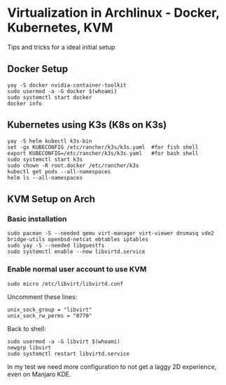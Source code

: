 <!-- toc -->

# Virtualization in Archlinux - Docker, Kubernetes, KVM

Tips and tricks for a ideal initial setup

<!-- toc -->

## Docker Setup

    yay -S docker nvidia-container-toolkit
    sudo usermod -a -G docker $(whoami)
    sudo systemctl start docker
    docker info

## Kubernetes using K3s (K8s on K3s)

    yay -S helm kubectl k3s-bin
    set -gx KUBECONFIG /etc/rancher/k3s/k3s.yaml  #for fish shell
    export KUBECONFIG=/etc/rancher/k3s/k3s.yaml   #for bash shell
    sudo systemctl start k3s
    sudo chown -R root.docker /etc/rancher/k3s
    kubectl get pods --all-namespaces
    helm ls --all-namespaces


## KVM Setup on Arch

### Basic installation

    sudo pacman -S --needed qemu virt-manager virt-viewer dnsmasq vde2 bridge-utils openbsd-netcat ebtables iptables
    sudo yay -S --needed libguestfs
    sudo systemctl enable --now libvirtd.service

### Enable normal user account to use KVM

    sudo micro /etc/libvirt/libvirtd.conf

Uncomment these lines:

    unix_sock_group = "libvirt"
    unix_sock_rw_perms = "0770"

Back to shell:

    sudo usermod -a -G libvirt $(whoami)
    newgrp libvirt
    sudo systemctl restart libvirtd.service

In my test we need more configuration to not get a laggy 2D experience, even on Manjaro KDE.
